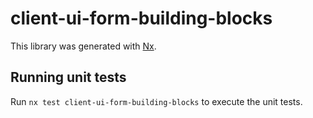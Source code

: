 # client-ui-form-building-blocks

This library was generated with [Nx](https://nx.dev).

## Running unit tests

Run `nx test client-ui-form-building-blocks` to execute the unit tests.
